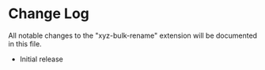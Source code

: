 # Change Log

All notable changes to the "xyz-bulk-rename" extension will be documented in this file.

- Initial release